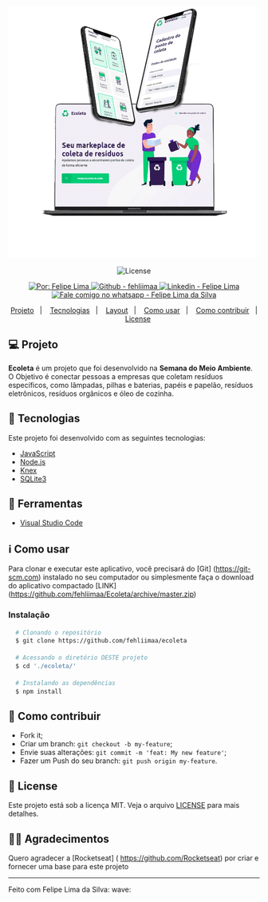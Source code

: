 <img alt="Ecoleta Template" src= "public/assets/template.png" />


<p align="center">
  <a href="LICENSE" style="text-decoration: none">
    <img alt="License" src="https://img.shields.io/github/license/fehliimaa/ecoleta?color=34CB79" />
  </a>
</p>

<p align="center">
  <a href="https://github.com/fehliimaa" target="_blank">
    <img alt="Por: Felipe Lima" src="https://img.shields.io/badge/made%20by-Carlos_Miguel-informational?color=34CB79">
  </a>
  <a href="https://github.com/fehliimaa" target="_blank" >
    <img alt="Github - fehliimaa" src="https://img.shields.io/badge/Github--%23F8952D?style=social&logo=github">
  </a>
  <a href="https://www.linkedin.com/in/felipe-lima-da-silva-69b962161/" target="_blank" >
    <img alt="Linkedin - Felipe Lima" src="https://img.shields.io/badge/Linkedin--%23F8952D?style=social&logo=linkedin">
  </a>
  <a href="https://api.whatsapp.com/send?phone=55971243936" target="_blank" >
    <img alt="Fale comigo no whatsapp - Felipe Lima da Silva" src="https://img.shields.io/badge/Whatsapp--%23F8952D?style=social&logo=whatsapp">
  </a>
</p>


<p align="center">
 <a href="#projeto">Projeto</a>&nbsp;&nbsp;&nbsp;|&nbsp;&nbsp;&nbsp;
  <a href="#tecnologias">Tecnologias</a>&nbsp;&nbsp;&nbsp;|&nbsp;&nbsp;&nbsp;
  <a href="#layout">Layout</a>&nbsp;&nbsp;&nbsp;|&nbsp;&nbsp;&nbsp;
  <a href="#como-usar">Como usar</a>&nbsp;&nbsp;&nbsp;|&nbsp;&nbsp;&nbsp;
  <a href="#como-contribuir">Como contribuir</a>&nbsp;&nbsp;&nbsp;|&nbsp;&nbsp;&nbsp;
  <a href="#license">License</a>
</p>

## 💻 Projeto
**Ecoleta** é um projeto que foi desenvolvido na **Semana do Meio Ambiente**. O Objetivo é conectar pessoas a empresas que coletam resíduos específicos, como lâmpadas, pilhas e baterias, papéis e papelão, resíduos eletrônicos, resíduos orgânicos e óleo de cozinha.

## :rocket: Tecnologias
Este projeto foi desenvolvido com as seguintes tecnologias:

- [JavaScript](https://developer.mozilla.org/pt-BR/docs/Web/JavaScript)
- [Node.js](https://nodejs.org/en/)
- [Knex](https://knexjs.org/)
- [SQLite3](https://www.sqlite.org/index.html)

## :hammer: Ferramentas
- [Visual Studio Code](https://code.visualstudio.com)


## :information_source: Como usar
Para clonar e executar este aplicativo, você precisará do [Git] (https://git-scm.com) instalado no seu computador ou simplesmente faça o download do aplicativo compactado [LINK] (https://github.com/fehliimaa/Ecoleta/archive/master.zip)

### Instalação
```bash
  # Clonando o repositório
  $ git clone https://github.com/fehliimaa/ecoleta

  # Acessando o diretório DESTE projeto
  $ cd './ecoleta/'

  # Instalando as dependências
  $ npm install

```

## 🤔 Como contribuir
- Fork it;
- Criar um branch: `git checkout -b my-feature`;
- Envie suas alterações: `git commit -m 'feat: My new feature'`;
- Fazer um Push do seu branch: `git push origin my-feature`.

## :memo: License
Este projeto está sob a licença MIT. Veja o arquivo [LICENSE](LICENSE) para mais detalhes.

## 🙏🏼 Agradecimentos
Quero agradecer a [Rocketseat] ( https://github.com/Rocketseat) por criar e fornecer uma base para este projeto

---

Feito com Felipe Lima da Silva: wave: